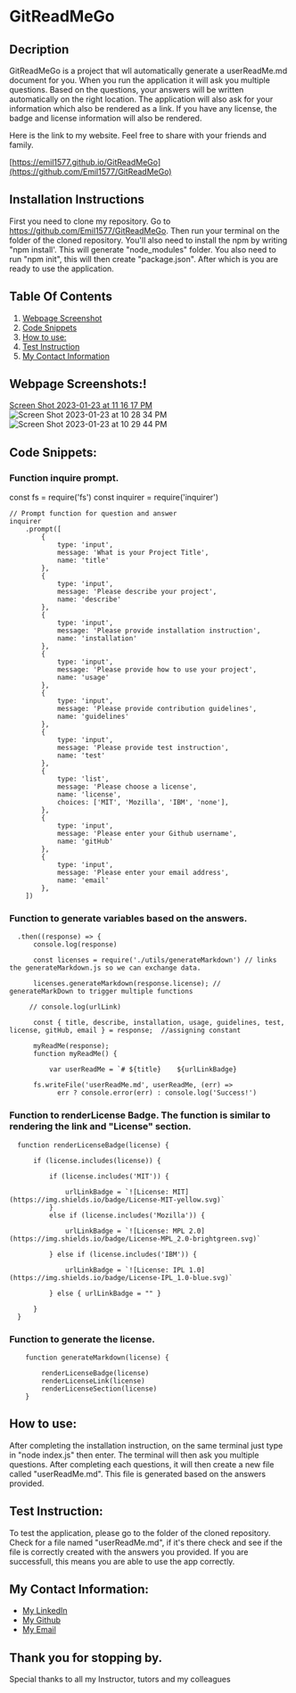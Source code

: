 # GitReadMeGo

## Decription

GitReadMeGo is a project that wll automatically generate a userReadMe.md document for you.  When you run the application it will ask you multiple questions.  Based on the questions, your answers will be written automatically on the right location. The application will also ask for your information which also be rendered as a link.  If you have any license, the badge and license information will also be rendered.  

Here is the link to my website.  Feel free to share with your friends and family.

[https://emil1577.github.io/GitReadMeGo](https://github.com/Emil1577/GitReadMeGo)

## Installation Instructions

First you need to clone my repository. Go to https://github.com/Emil1577/GitReadMeGo.  Then run your terminal on the folder of the cloned repository.  You'll also need to install the npm by writing "npm install'.  This will generate "node_modules" folder.  You also need to run "npm init", this will then create "package.json". After which is you are ready to use the application.

## Table Of Contents

1. [Webpage Screenshot](#webpage-screenshots)
2. [Code Snippets](#code-snippets)
3. [How to use:](#how-to-use)
4. [Test Instruction](#test-instruction)
5. [My Contact Information](#my-contact-information)

## Webpage Screenshots:!

[Screen Shot 2023-01-23 at 11 16 17 PM](https://user-images.githubusercontent.com/119825000/214232816-4db7e196-7d66-4aeb-a7c3-b795861ea511.png)
![Screen Shot 2023-01-23 at 10 28 34 PM](https://user-images.githubusercontent.com/119825000/214226276-8fa4e9a0-45e4-484c-8726-1ebb8fa5e2a7.png)
![Screen Shot 2023-01-23 at 10 29 44 PM](https://user-images.githubusercontent.com/119825000/214226287-8ebdae14-e068-453a-b409-ae979d34cb94.png)


## Code Snippets: 

### Function inquire prompt.

const fs = require('fs')
const inquirer = require('inquirer')

    // Prompt function for question and answer
    inquirer
        .prompt([
            {
                type: 'input',
                message: 'What is your Project Title',
                name: 'title'
            },
            {
                type: 'input',
                message: 'Please describe your project',
                name: 'describe'
            },
            {
                type: 'input',
                message: 'Please provide installation instruction',
                name: 'installation'
            },
            {
                type: 'input',
                message: 'Please provide how to use your project',
                name: 'usage'
            },
            {
                type: 'input',
                message: 'Please provide contribution guidelines',
                name: 'guidelines'
            },
            {
                type: 'input',
                message: 'Please provide test instruction',
                name: 'test'
            },
            {
                type: 'list',
                message: 'Please choose a license',
                name: 'license',
                choices: ['MIT', 'Mozilla', 'IBM', 'none'],
            },
            {
                type: 'input',
                message: 'Please enter your Github username',
                name: 'gitHub'
            },
            {
                type: 'input',
                message: 'Please enter your email address',
                name: 'email'
            },
        ])

### Function to generate variables based on the answers.

      .then((response) => {
          console.log(response)

          const licenses = require('./utils/generateMarkdown') // links the generateMarkdown.js so we can exchange data.

          licenses.generateMarkdown(response.license); //  generateMarkDown to trigger multiple functions

         // console.log(urlLink)

          const { title, describe, installation, usage, guidelines, test, license, gitHub, email } = response;  //assigning constant 

          myReadMe(response);
          function myReadMe() {

              var userReadMe = `# ${title}    ${urlLinkBadge}
              
          fs.writeFile('userReadMe.md', userReadMe, (err) =>
                err ? console.error(err) : console.log('Success!')

    
### Function to renderLicense Badge.  The function is similar to rendering the link and "License" section.

      function renderLicenseBadge(license) {

          if (license.includes(license)) {

              if (license.includes('MIT')) {

                  urlLinkBadge = `![License: MIT](https://img.shields.io/badge/License-MIT-yellow.svg)`
              }
              else if (license.includes('Mozilla')) {

                  urlLinkBadge = `![License: MPL 2.0](https://img.shields.io/badge/License-MPL_2.0-brightgreen.svg)`

              } else if (license.includes('IBM')) {

                  urlLinkBadge = `![License: IPL 1.0](https://img.shields.io/badge/License-IPL_1.0-blue.svg)`

              } else { urlLinkBadge = "" }

          }
      }


### Function to generate the license.

        function generateMarkdown(license) {

            renderLicenseBadge(license)
            renderLicenseLink(license)
            renderLicenseSection(license)
        }

## How to use:

After completing the installation instruction, on the same terminal just type in "node index.js" then enter. The terminal will then ask you multiple questions.  After completing each questions, it will then create a new file called "userReadMe.md".  This file is generated based on the answers provided.

## Test Instruction:

To test the application, please go to the folder of the cloned repository.  Check for a file named "userReadMe.md", if it's there check and see if the file is correctly created with the answers you provided. If you are successfull, this means you are able to use the app correctly.


## My Contact Information:

* [My LinkedIn](https://www.linkedin.com/in/emil-ronquillo-76832a32/)
* [My Github](https://github.com/Emil1577)
* [My Email](mailto:emilronquillo@gmail.com)

## Thank you for stopping by. 

Special thanks to all my Instructor, tutors and my colleagues
